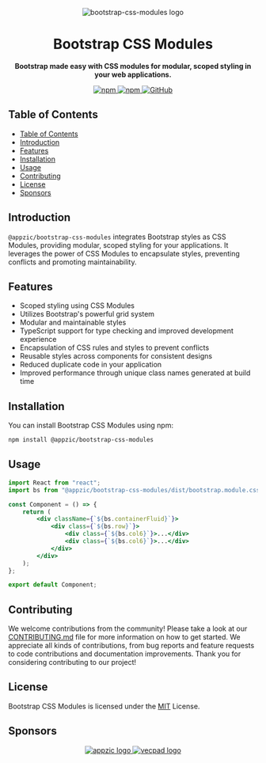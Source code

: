 <p align="center">
    <img alt="bootstrap-css-modules logo" src="https://github.com/user-attachments/assets/16e6aa67-6fd4-422e-ba46-ab2fef1102fd"/>
</p>

<h1 align="center">Bootstrap CSS Modules</h1>

<p align="center"><b>Bootstrap made easy with CSS modules for modular, scoped styling in your web applications.</b></p>

<p align="center" style="align: center;">
    <a href="https://www.npmjs.com/package/@appzic/bootstrap-css-modules">
        <img alt="npm" src="https://img.shields.io/npm/v/@appzic/bootstrap-css-modules">
    </a>
    <a href="https://www.npmjs.com/package/@appzic/bootstrap-css-modules">
        <img alt="npm" src="https://img.shields.io/npm/dw/@appzic/bootstrap-css-modules">
    </a>
    <a href="https://github.com/appzic/bootstrap-css-modules/blob/main/LICENSE">
        <img alt="GitHub" src="https://img.shields.io/github/license/appzic/bootstrap-css-modules">
    </a>
</p>

## Table of Contents

- [Table of Contents](#table-of-contents)
- [Introduction](#introduction)
- [Features](#features)
- [Installation](#installation)
- [Usage](#usage)
- [Contributing](#contributing)
- [License](#license)
- [Sponsors](#sponsors)

## Introduction

`@appzic/bootstrap-css-modules` integrates Bootstrap styles as CSS Modules, providing modular, scoped styling for your applications. It leverages the power of CSS Modules to encapsulate styles, preventing conflicts and promoting maintainability.

## Features

- Scoped styling using CSS Modules
- Utilizes Bootstrap's powerful grid system
- Modular and maintainable styles
- TypeScript support for type checking and improved development experience
- Encapsulation of CSS rules and styles to prevent conflicts
- Reusable styles across components for consistent designs
- Reduced duplicate code in your application
- Improved performance through unique class names generated at build time

## Installation

You can install Bootstrap CSS Modules using npm:

```bash
npm install @appzic/bootstrap-css-modules
```

## Usage

```jsx
import React from "react";
import bs from "@appzic/bootstrap-css-modules/dist/bootstrap.module.css";

const Component = () => {
	return (
		<div className={`${bs.containerFluid}`}>
			<div class={`${bs.row}`}>
				<div class={`${bs.col6}`}>...</div>
				<div class={`${bs.col6}`}>...</div>
			</div>
		</div>
	);
};

export default Component;
```

## Contributing

We welcome contributions from the community! Please take a look at our [CONTRIBUTING.md](https://github.com/appzic/bootstrap-css-modules/blob/main/CONTRIBUTING.md) file for more information on how to get started. We appreciate all kinds of contributions, from bug reports and feature requests to code contributions and documentation improvements. Thank you for considering contributing to our project!

## License

Bootstrap CSS Modules is licensed under the [MIT](https://github.com/appzic/bootstrap-css-modules/blob/main/LICENSE) License.

## Sponsors

<p align="center" style="align: center;">
    <a href="https://appzic.com">
        <img alt="appzic logo" src="https://github.com/user-attachments/assets/1090f46c-0fdc-4d33-acfa-0edcb4c4b655">
    </a>
    <a href="https://vecpad.com">
        <img alt="vecpad logo" src="https://github.com/user-attachments/assets/83df861e-151e-42fa-a35b-262adcf8e7d0">
    </a>
</p>
